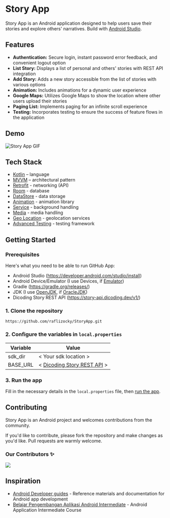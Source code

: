 # Story App
Story App is an Android application designed to help users save their stories and explore others' narratives. Build with [Android Studio](https://developer.android.com/studio).

## Features
- **Authentication:** Secure login, instant password error feedback, and convenient logout option
- **List Story:** Displays a list of personal and others' stories with REST API integration
- **Add Story:** Adds a new story accessible from the list of stories with various options
- **Animation:** Includes animations for a dynamic user experience
- **Google Maps:** Utilizes Google Maps to show the location where other users upload their stories
- **Paging List:** Implements paging for an infinite scroll experience
- **Testing:** Incorporates testing to ensure the success of feature flows in the application

## Demo 
![Story App GIF](https://github.com/raflizocky/StoryApp/blob/main/image/story-app.gif)

## Tech Stack
- [Kotlin](https://kotlinlang.org/) – language
- [MVVM](https://www.youtube.com/watch?v=FrteWKKVyzI) – architectural pattern
- [Retrofit](https://square.github.io/retrofit/) - networking (API)
- [Room](https://developer.android.com/training/data-storage/room) - database
- [DataStore](https://developer.android.com/topic/libraries/architecture/datastore) - data storage
- [Animation](https://developer.android.com/reference/android/view/animation/Animation) - animation library
- [Service](https://developer.android.com/reference/android/app/Service.html) - background handling
- [Media](https://medium.com/developer-student-clubs/android-kotlin-camera-using-gallery-ff8591c26c3e) - media handling
- [Geo Location](https://developer.android.com/develop/sensors-and-location/location) - geolocation services
- [Advanced Testing](https://developer.android.com/studio/test/) - testing framework

## Getting Started
### Prerequisites
Here's what you need to be able to run GitHub App:
- Android Studio (https://developer.android.com/studio/install)
- Android Device/Emulator (I use Devices, if [Emulator](https://developer.android.com/studio/run/emulator))
- Gradle (https://gradle.org/releases/)
- JDK (I use [OpenJDK](https://openjdk.org/), if [OracleJDK](https://www.oracle.com/java/technologies/downloads/))
- Dicoding Story REST API (https://story-api.dicoding.dev/v1/)

### 1. Clone the repository
```shell
https://github.com/raflizocky/StoryApp.git
```

### 2. Configure the variables in `local.properties`
| Variable | Value |
|---|---|
| sdk_dir | < Your sdk location > |
| BASE_URL | < [Dicoding Story REST API](https://docs.github.com/en/rest?apiVersion=2022-11-28) > |

### 3. Run the app
Fill in the necessary details in the ```local.properties``` file, then [run the app](https://developer.android.com/studio/run).

## Contributing

Story App is an Android project and welcomes contributions from the community.

If you'd like to contribute, please fork the repository and make changes as you'd like. Pull requests are warmly welcome.

### Our Contributors ✨

<a href="https://github.com/raflizocky/StoryApp/graphs/contributors">
  <img src="https://contrib.rocks/image?repo=raflizocky/StoryApp" />
</a>

## Inspiration

- [Android Developer guides](https://developer.android.com/guide) -  Reference materials and documentation for Android app development
- [Belajar Pengembangan Aplikasi Android Intermediate](https://www.dicoding.com/academies/352) - Android Application Intermediate Course
